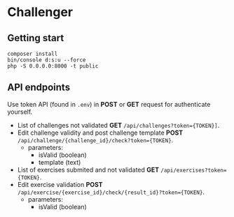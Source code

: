 # Challenger

## Getting start
```
composer install
bin/console d:s:u --force
php -S 0.0.0.0:8000 -t public
``` 

## API endpoints
Use token API (found in `.env`) in **POST** or **GET** request for authenticate yourself.

* List of challenges not validated **GET** `/api/challenges?token={TOKEN}]`.
* Edit challenge validity and post challenge template **POST** `/api/challenge/{challenge_id}/check?token={TOKEN}`.
    * parameters:
        * isValid (boolean)
        * template (text)
* List of exercises submited and not validated **GET** `/api/exercises?token={TOKEN}`.
* Edit exercise validation **POST** `/api/exercise/{exercise_id}/check/{result_id}?token={TOKEN}`.
    * parameters:
        * isValid (boolean)